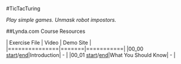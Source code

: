 #TicTacTuring

_Play simple games. Unmask robot impostors._

##Lynda.com Course Resources

| Exercise File | Video | Demo Site |
|===============|=======|===========|
|00_00 [start](/tree/00_00_start)/[end](/tree/00_00_end)|Introduction| - |
|00_01 [start](/tree/00_01_start)/[end](/tree/00_01_end)|What You Should Know| - |
